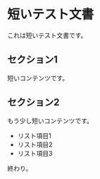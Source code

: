 # 短いテスト文書

これは短いテスト文書です。

## セクション1

短いコンテンツです。

## セクション2

もう少し短いコンテンツです。

- リスト項目1
- リスト項目2
- リスト項目3

終わり。
